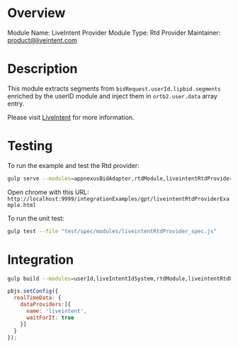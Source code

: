 # Overview

Module Name: LiveIntent Provider
Module Type: Rtd Provider
Maintainer: product@liveintent.com

# Description

This module extracts segments from `bidRequest.userId.lipbid.segments` enriched by the userID module and
inject them in `ortb2.user.data` array entry.

Please visit [LiveIntent](https://www.liveintent.com/) for more information.

# Testing

To run the example and test the Rtd provider:

```sh
gulp serve --modules=appnexusBidAdapter,rtdModule,liveintentRtdProvider,userId,liveIntentIdSystem
```

Open chrome with this URL:
`http://localhost:9999/integrationExamples/gpt/liveintentRtdProviderExample.html`

To run the unit test:
```sh
gulp test --file "test/spec/modules/liveintentRtdProvider_spec.js"
```

# Integration

```bash
gulp build --modules=userId,liveIntentIdSystem,rtdModule,liveintentRtdProvider
```

```javascript
pbjs.setConfig({
  realTimeData: {
    dataProviders:[{
      name: 'liveintent',
      waitForIt: true
    }]
  }
});
```
